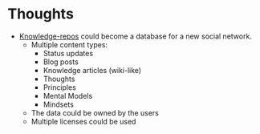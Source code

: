 
# Thoughts

- [Knowledge-repos](https://github.com/git-wiki/wiki/blob/master/pages/knowledge_repos.md) 
  could become a database for a new social network.
  - Multiple content types:
    - Status updates
    - Blog posts
    - Knowledge articles (wiki-like)
    - Thoughts
    - Principles
    - Mental Models
    - Mindsets
  - The data could be owned by the users 
  - Multiple licenses could be used



